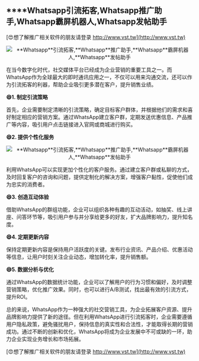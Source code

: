 ## ****Whatsapp**引流拓客,**Whatsapp**推广助手,**Whatsapp**霸屏机器人,**Whatsapp**发帖助手**

[😍想了解推广相关软件的朋友请登录 http://www.vst.tw](http://www.vst.tw)

 <center><img src="https://vst.tw/MP4/tuiguang/png/1.png" alt="**Whatsapp**引流拓客,**Whatsapp**推广助手,**Whatsapp**霸屏机器人,**Whatsapp**发帖助手"></center>

在当今数字化时代，社交媒体平台已经成为企业营销的重要工具之一。而WhatsApp作为全球最大的即时通讯应用之一，不仅可以用来沟通交流，还可以作为引流拓客的利器，帮助企业吸引更多潜在客户，提升销售业绩。

**😄1. 制定引流策略**

首先，企业需要制定清晰的引流策略，确定目标客户群体，并根据他们的需求和喜好制定相应的营销方案。通过WhatsApp建立客户群，定期发送优惠信息、产品推广等内容，吸引用户点击链接进入官网或商城进行购买。

**😄2. 提供个性化服务**

 <center><img src="https://vst.tw/MP4/tuiguang/png/6.png" alt="**Whatsapp**引流拓客,**Whatsapp**推广助手,**Whatsapp**霸屏机器人,**Whatsapp**发帖助手"></center>

利用WhatsApp可以实现更加个性化的客户服务。通过建立客户群或私聊的方式，及时回复客户的咨询和问题，提供定制化的解决方案，增强客户黏性，促使他们成为忠实的消费者。

**😄3. 创造互动体验**

借助WhatsApp的群组功能，企业可以组织各种有趣的互动活动，如抽奖、线上讲座、问答环节等，吸引用户参与并分享给更多的好友，扩大品牌影响力，提升知名度。

**😄4. 定期更新内容**

保持定期更新内容是保持用户活跃度的关键。发布行业资讯、产品介绍、优惠活动等信息，让用户时刻关注企业动态，增加转化率，提升销售额。

**😄5. 数据分析与优化**

通过WhatsApp的数据统计功能，企业可以了解用户的行为习惯和偏好，及时调整营销策略，优化推广效果。同时，也可以进行A/B测试，找出最有效的引流方式，提升ROI。

总的来说，WhatsApp作为一种强大的社交营销工具，为企业拓展客户资源、提升品牌影响力提供了新的途径。但在利用WhatsApp进行引流拓客时，企业需要遵循用户隐私政策，避免骚扰用户，保持信息的真实性和合法性，才能取得长期的营销成功。通过不断的创新和优化，WhatsApp将成为企业发展中不可或缺的一环，助力企业实现业务增长和市场拓展。

[😍想了解推广相关软件的朋友请登录 http://www.vst.tw](http://www.vst.tw)



